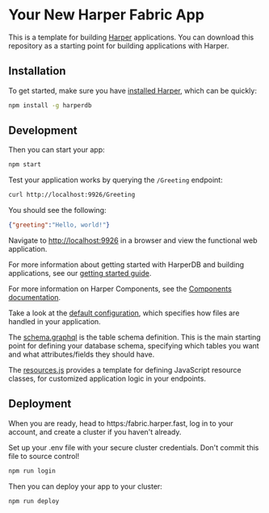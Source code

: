 # Your New Harper Fabric App

This is a template for building [Harper](https://www.harpersystems.dev/) applications. You can download this repository as a starting point for building applications with Harper.

## Installation

To get started, make sure you have [installed Harper](https://docs.harperdb.io/docs/deployments/install-harper), which can be quickly:

```sh
npm install -g harperdb
```

## Development

Then you can start your app:
```sh
npm start
```

Test your application works by querying the `/Greeting` endpoint:

```sh
curl http://localhost:9926/Greeting
```

You should see the following:

```json
{"greeting":"Hello, world!"}
```

Navigate to [http://localhost:9926](http://localhost:9926) in a browser and view the functional web application.

For more information about getting started with HarperDB and building applications, see our [getting started guide](https://docs.harperdb.io/docs/getting-started).

For more information on Harper Components, see the [Components documentation](https://docs.harperdb.io/docs/developers/components).

Take a look at the [default configuration](./config.yaml), which specifies how files are handled in your application.

The [schema.graphql](./schema.graphql) is the table schema definition. This is the main starting point for defining your database schema, specifying which tables you want and what attributes/fields they should have.

The [resources.js](./resources.js) provides a template for defining JavaScript resource classes, for customized application logic in your endpoints.


## Deployment

When you are ready, head to https:/fabric.harper.fast, log in to your account, and create a cluster if you haven't already.

Set up your .env file with your secure cluster credentials. Don't commit this file to source control!

```sh
npm run login
```

Then you can deploy your app to your cluster:

```sh
npm run deploy
```

